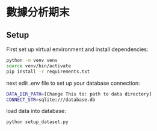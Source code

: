 # 數據分析期末

## Setup
First set up virtual environment and install dependencies:
```bash
python -m venv venv
source venv/bin/activate
pip install -r requirements.txt
```
next edit .env file to set up your database connection:
```bash
DATA_DIR_PATH=[Change This to: path to data directory]
CONNECT_STR=sqlite:///database.db
```
load data into database:
```bash
python setup_dataset.py
```
